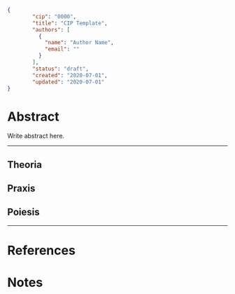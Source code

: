 ```json
{
        "cip": "0000",
        "title": "CIP Template",
        "authors": [
          {
            "name": "Author Name",
            "email": ""
          }
        ],
        "status": "draft",
        "created": "2020-07-01",
        "updated": "2020-07-01"
}
```

# Abstract

Write abstract here.

---
## Theoria


## Praxis


## Poiesis



---
# References


# Notes

